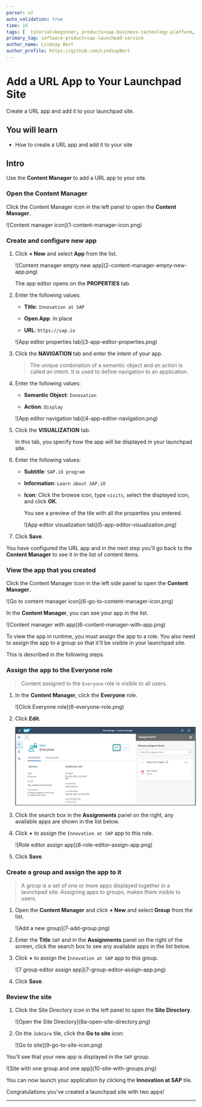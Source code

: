 ```yaml
---
parser: v2
auto_validation: true
time: 15
tags: [  tutorial>beginner, products>sap-business-technology-platform, products>sap-launchpad-service ]
primary_tag: software-product>sap-launchpad-service
author_name: Lindsay Bert
author_profile: https://github.com/LindsayBert
---
```



# Add a URL App to Your Launchpad Site
<!-- description --> Create a URL app and add it to your launchpad site.

## You will learn
  - How to create a URL app and add it to your site

## Intro
Use the **Content Manager** to add a URL app to your site.

### Open the Content Manager


Click the Content Manager icon in the left panel to open the **Content Manager**.

<!-- border -->![Content manager icon](1-content-manager-icon.png)


### Create and configure new app



1. Click **+ New** and select **App** from the list.

    <!-- border -->![Content manager empty new app](2-content-manager-empty-new-app.png)

    The app editor opens on the  **PROPERTIES** tab.

2. Enter the following values:

    * **Title**: `Innovation at SAP`  

    * **Open App**: In place

    * **URL**:  `https://sap.io`

    <!-- border -->![App editor properties tab](3-app-editor-properties.png)

3. Click the **NAVIGATION** tab and enter the intent of your app.

    > The unique combination of a semantic object and an action is called an intent. It is used to define navigation to an application.

4. Enter the following values:

     * **Semantic Object**: `Innovation`

     * **Action**:  `Display`

    <!-- border -->![App editor navigation tab](4-app-editor-navigation.png)

5. Click the **VISUALIZATION** tab.

    In this tab, you specify how the app will be displayed in your launchpad site.

6.  Enter the following values:

    * **Subtitle**: `SAP.iO program `

    * **Information**:  `Learn about SAP.iO`

    * **Icon**: Click the browse icon, type `visits`, select the displayed icon, and click **OK**.

      You see a preview of the tile with all the properties you entered.

      <!-- border -->![App editor visualization tab](5-app-editor-visualization.png)

7.  Click **Save**.

You have configured the URL app and in the next step you'll go back to the **Content Manager** to see it in the list of content items.




### View the app that you created


Click the Content Manager icon in the left side panel to open the **Content Manager**.

<!-- border -->![Go to content manager icon](6-go-to-content-manager-icon.png)

In the **Content Manager**, you can see your app in the list.

<!-- border -->![Content manager with app](6-content-manager-with-app.png)


To view the app in runtime, you must assign the app to a role. You also need to assign the app to a group so that it'll be visible in your launchpad site.

This is described in the following steps.


### Assign the app to the Everyone role



>Content assigned to the `Everyone` role is visible to all users.

1. In the **Content Manager**, click the **Everyone** role.

    <!-- border -->![Click Everyone role](8-everyone-role.png)

2. Click **Edit**.

    ![Edit](8a-click-edit.png)

3. Click the search box in the **Assignments** panel on the right, any available apps are shown in the list below.

4. Click **+** to assign the `Innovation at SAP` app to this role.

    <!-- border -->![Role editor assign app](8-role-editor-assign-app.png)

5. Click **Save**.


### Create a group and assign the app to it



>A group is a set of one or more apps displayed together in a launchpad site. Assigning apps to groups, makes them visible to users.

1. Open the **Content Manager** and click **+ New** and select **Group** from the list.

    <!-- border -->![Add a new group](7-add-group.png)

2. Enter the **Title** `SAP` and in the **Assignments** panel on the right of the screen, click the search box to see any available apps in the list below.

3. Click **+** to assign the `Innovation at SAP` app to this group.

    <!-- border -->![7 group editor assign app](7-group-editor-assign-app.png)

4. Click **Save**.




### Review the site


1. Click the Site Directory icon in the left panel to open the **Site Directory**.  

    <!-- border -->![Open the Site Directory](8a-open-site-directory.png)

2. On the `JobCore` tile, click the **Go to site** icon:

    <!-- border -->![Go to site](9-go-to-site-icon.png)

You'll see that your new app is displayed in the `SAP` group.

<!-- border -->![Site with one group and one app](10-site-with-groups.png)

You can now launch your application by clicking the **Innovation at SAP** tile.

Congratulations you've created a launchpad site with two apps!





---

